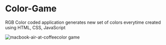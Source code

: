 # Color-Game
RGB Color coded application generates new set of colors everytime  created using HTML, CSS, JavaScript

![macbook-air-at-coffeecolor game](https://user-images.githubusercontent.com/26891887/29742916-45ae08d6-8aa5-11e7-8fb5-323284ec2ad1.jpg)


